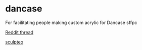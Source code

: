 # dancase
For facilitating people making custom acrylic for Dancase sffpc

[Reddit thread](https://www.reddit.com/r/sffpc/comments/eclyvr/texas_longhorn_themed_sffpc_in_a_dancase/)

[sculpteo](https://www.sculpteo.com/en/print/longhorn_logo_lg_lower-1/W5urvyFj?uuid=pVNih185wObNvBBeoswNof)
